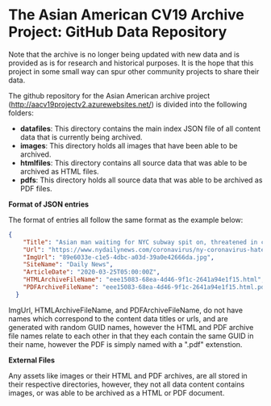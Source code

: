 # The Asian American CV19 Archive Project: GitHub Data Repository

Note that the archive is no longer being updated with new data and is provided as is for research and historical purposes. It is the hope that this project in some small way can spur other community projects to share their data.

The github repository for the Asian American archive project (http://aacv19projectv2.azurewebsites.net/) is divided into the following folders:

<ul>
  <li><b>datafiles</b>: This directory contains the main index JSON file of all content data that is currently being archived.</li>  
  <li><b>images</b>: This directory holds all images that have been able to be archived.</li>  
  <li><b>htmlfiles</b>: This directory contains all source data that was able to be archived as HTML files.</li>  
  <li><b>pdfs</b>: This directory holds all source data that was able to be archived as PDF files.</li>  
</ul>

<b>Format of JSON entries</b>

The format of entries all follow the same format as the example below:

```json
{
    "Title": "Asian man waiting for NYC subway spit on, threatened in coronavirus hate crime",
    "Url": "https://www.nydailynews.com/coronavirus/ny-coronavirus-hate-crime-brooklyn-subway-spit-20200325-h4w4nzb74fbadpx6li4f7xdoc4-story.html",
    "ImgUrl": "89e6033e-c1e5-4dbc-a03d-39a0e42666da.jpg",
    "SiteName": "Daily News",
    "ArticleDate": "2020-03-25T05:00:00Z",
    "HTMLArchiveFileName": "eee15083-68ea-4d46-9f1c-2641a94e1f15.html",
    "PDFArchiveFileName": "eee15083-68ea-4d46-9f1c-2641a94e1f15.html.pdf"
  }
```
ImgUrl, HTMLArchiveFileName, and PDFArchiveFileName, do not have names which correspond to the content data titles or urls, and are generated with random GUID names, however the HTML and PDF archive file names relate to each other in that they each contain the same GUID in their name, however the PDF is simply named with a ".pdf" extenstion.

<b>External Files</b>

Any assets like images or their HTML and PDF archives, are all stored in their respective directories, however, they not all data content contains images, or was able to be archived as a HTML or PDF document.
